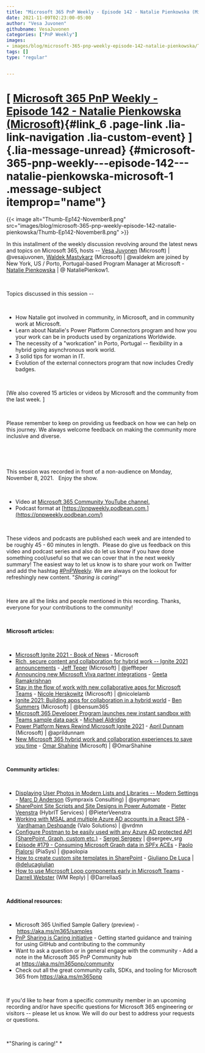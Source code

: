 ```yaml
---
title: "Microsoft 365 PnP Weekly - Episode 142 - Natalie Pienkowska (Microsoft)"
date: 2021-11-09T02:23:00-05:00
author: "Vesa Juvonen"
githubname: VesaJuvonen
categories: ["PnP Weekly"]
images:
- images/blog/microsoft-365-pnp-weekly-episode-142-natalie-pienkowska/Thumb-Ep142-November8.png
tags: []
type: "regular"


---
```

# [ [Microsoft 365 PnP Weekly - Episode 142 - Natalie Pienkowska (Microsoft)](/t5/microsoft-365-pnp-blog/microsoft-365-pnp-weekly-episode-142-natalie-pienkowska/ba-p/2939019){#link_6 .page-link .lia-link-navigation .lia-custom-event} ]{.lia-message-unread} {#microsoft-365-pnp-weekly---episode-142---natalie-pienkowska-microsoft-1 .message-subject itemprop="name"}

{{< image alt="Thumb-Ep142-November8.png" src="images/blog/microsoft-365-pnp-weekly-episode-142-natalie-pienkowska/Thumb-Ep142-November8.png" >}}


In this installment of the weekly discussion revolving around the latest
news and topics on Microsoft 365, hosts -- [Vesa
Juvonen](http://twitter.com/vesajuvonen) (Microsoft) |
\@vesajuvonen, [Waldek
Mastykarz](http://twitter.com/waldekm) (Microsoft) | \@waldekm are
joined by New York, US / Porto, Portugal-based Program Manager at
Microsoft - [Natalie Pienkowska](http://twitter.com/NataliePienkow1) |
@ NataliePienkow1.

 

Topics discussed in this session --

 

-   How Natalie got involved in community, in Microsoft, and in
    community work at Microsoft. 
-   Learn about Natalie's Power Platform Connectors program and how you
    your work can be in products used by organizations Worldwide. 
-   The necessity of a "workcation" in Porto, Portugal -- flexibility in
    a hybrid going asynchronous work world.
-   3 solid tips for woman in IT.
-   Evolution of the external connectors program that now includes
    Credly badges.

 

[We also covered 15 articles or videos by Microsoft and the community
from the last week. ]

 

Please remember to keep on providing us feedback on how we can help on
this journey. We always welcome feedback on making the community more
inclusive and diverse.

 



 

This session was recorded in front of a non-audience on Monday, November
8, 2021.   Enjoy the show. 

 

-   Video at [Microsoft 365 Community YouTube
    channel.](https://aka.ms/m365pnp-videos)
-   Podcast format
    at [https://pnpweekly.podbean.com.](https://pnpweekly.podbean.com/)

 

These videos and podcasts are published each week and are intended to be
roughly 45 - 60 minutes in length.  Please do give us feedback on this
video and podcast series and also do let us know if you have done
something cool/useful so that we can cover that in the next weekly
summary! The easiest way to let us know is to share your work on Twitter
and add the
hashtag [#PnPWeekly](https://twitter.com/search?q=%23pnpweekly). We are
always on the lookout for refreshingly new content. "*Sharing is
caring!"* 

 

Here are all the links and people mentioned in this recording. Thanks,
everyone for your contributions to the community!

 

**Microsoft articles:**

 

-   [Microsoft Ignite 2021 - Book of
    News](https://news.microsoft.com/ignite-november-2021-book-of-news/) -
    Microsoft
-   [Rich, secure content and collaboration for hybrid work -- Ignite
    2021
    announcements](https://techcommunity.microsoft.com/t5/microsoft-sharepoint-blog/rich-secure-content-and-collaboration-for-hybrid-work-ignite/ba-p/2892338)
    - [Jeff Teper](http://twitter.com/jeffteper) (Microsoft) |
    \@jeffteper
-   [Announcing new Microsoft Viva partner
    integrations](https://techcommunity.microsoft.com/t5/microsoft-viva-blog/announcing-new-microsoft-viva-partner-integrations/ba-p/2911173) -
    [Geeta
    Ramakrishnan](https://techcommunity.microsoft.comhttps://techcommunity.microsoft.com/t5/user/viewprofilepage/user-id/1191416)
-   [Stay in the flow of work with new collaborative apps for Microsoft
    Teams](https://www.microsoft.com/en-us/microsoft-365/blog/2021/11/02/stay-in-the-flow-of-work-with-new-collaborative-apps-for-microsoft-teams/)
    - [Nicole Herskowitz](http://twitter.com/nicolelamb) (Microsoft) |
    \@nicolelamb
-   [Ignite 2021: Building apps for collaboration in a hybrid
    world](https://devblogs.microsoft.com/microsoft365dev/ignite-2021-building-apps-for-collaboration-in-a-hybrid-world/)
    - [Ben Summers](http://twitter.com/bensum365) (Microsoft) |
    \@bensum365
-   [Microsoft 365 Developer Program launches new instant sandbox with
    Teams sample data
    pack](https://devblogs.microsoft.com/microsoft365dev/microsoft-365-developer-program-launches-new-instant-sandbox-with-teams-sample-data-pack/) -
    [Michael Aldridge](https://www.linkedin.com/in/mikeald/)
-   [Power Platform News Rewind Microsoft Ignite
    2021](https://www.youtube.com/watch?v=_eI3gSpWtiU) - [April
    Dunnam](http://twitter.com/aprildunnam) (Microsoft) | \@aprildunnam
-   [New Microsoft 365 hybrid work and collaboration experiences to save
    you time](https://www.youtube.com/watch?v=yo22l1RUiLc) - [Omar
    Shahine](http://twitter.com/OmarShahine) (Microsoft) |
    \@OmarShahine

 

**Community articles:**

 

-   [Displaying User Photos in Modern Lists and Libraries -- Modern
    Settings](https://sympmarc.com/2021/11/05/displaying-user-photos-in-modern-lists-and-libraries-modern-settings/) -
    [Marc D Anderson](https://twitter.com/sympmarc) (Sympraxis
    Consulting) | \@sympmarc
-   [SharePoint Site Scripts and Site Designs in Power
    Automate](https://sharepains.com/2021/11/02/site-scripts-designs-power-automate/)
    - [Pieter Veenstra](https://twitter.com/PieterVeenstra/) (HybrIT
    Services) | \@PieterVeenstra
-   [Working with MSAL and multiple Azure AD accounts in a React
    SPA](https://www.vrdmn.com/2021/11/work-with-multiple-accounts-in-react.html)
    - [Vardhaman Deshpande](https://twitter.com/vrdmn) (Valo Solutions)
    | \@vrdmn
-   [Configure Postman to be easily used with any Azure AD protected API
    (SharePoint, Graph, custom
    etc.)](https://spblog.net/post/2021/11/02/configure-postman-to-be-easily-used-with-any-azure-ad-protected-api-sharepoint-graph-etc)
    - [Sergei Sergeev](http://twitter.com/sergeev_srg) | \@sergeev_srg
-   [Episode #179 - Consuming Microsoft Graph data in SPFx
    ACEs](https://www.youtube.com/watch?v=6yS4m6rEXyk) - [Paolo
    Pialorsi](https://twitter.com/PaoloPia) (PiaSys) | \@paolopia
-   [How to create custom site templates in
    SharePoint](https://www.youtube.com/watch?v=ENCBbgAa-6U) - [Giuliano
    De Luca](http://twitter.com/DeLucaGiulian) |
    [\@delucagiulian](https://techcommunity.microsoft.com/t5/user/viewprofilepage/user-id/1038317)
-   [How to use Microsoft Loop components early in Microsoft
    Teams](https://www.youtube.com/watch?v=xQGOovY79VE) - [Darrell
    Webster](https://twitter.com/DarrellaaS) (WM Reply) | \@DarrellaaS

 

**Additional resources:**

 

-   Microsoft 365 Unified Sample Gallery (preview)
    - <https://aka.ms/m365/samples> 
-   [PnP Sharing is Caring
    initiative](https://aka.ms/sharing-is-caring) - Getting started
    guidance and training for using GitHub and contributing to the
    community
-   Want to ask a question or in general engage with the community - Add
    a note in the Microsoft 365 PnP Community hub
    at <https://aka.ms/m365pnp/community>
-   Check out all the great community calls, SDKs, and tooling for
    Microsoft 365 from <https://aka.ms/m365pnp>

 

If you'd like to hear from a specific community member in an upcoming
recording and/or have specific questions for Microsoft 365 engineering
or visitors -- please let us know. We will do our best to address your
requests or questions.

 

*"Sharing is caring!" *

